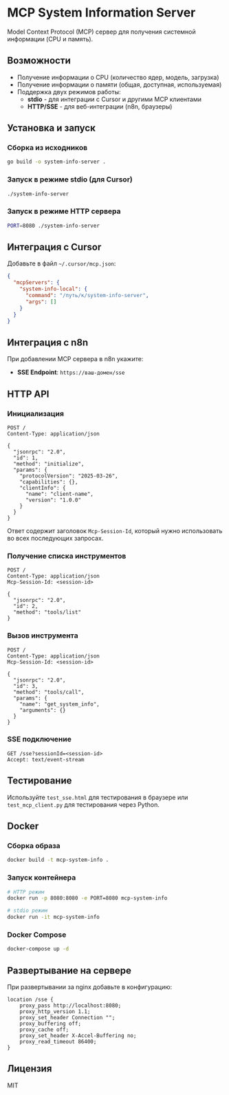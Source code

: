 # MCP System Information Server

Model Context Protocol (MCP) сервер для получения системной информации (CPU и память).

## Возможности

- Получение информации о CPU (количество ядер, модель, загрузка)
- Получение информации о памяти (общая, доступная, используемая)
- Поддержка двух режимов работы:
  - **stdio** - для интеграции с Cursor и другими MCP клиентами
  - **HTTP/SSE** - для веб-интеграции (n8n, браузеры)

## Установка и запуск

### Сборка из исходников

```bash
go build -o system-info-server .
```

### Запуск в режиме stdio (для Cursor)

```bash
./system-info-server
```

### Запуск в режиме HTTP сервера

```bash
PORT=8080 ./system-info-server
```

## Интеграция с Cursor

Добавьте в файл `~/.cursor/mcp.json`:

```json
{
  "mcpServers": {
    "system-info-local": {
      "command": "/путь/к/system-info-server",
      "args": []
    }
  }
}
```

## Интеграция с n8n

При добавлении MCP сервера в n8n укажите:

- **SSE Endpoint**: `https://ваш-домен/sse`

## HTTP API

### Инициализация

```http
POST /
Content-Type: application/json

{
  "jsonrpc": "2.0",
  "id": 1,
  "method": "initialize",
  "params": {
    "protocolVersion": "2025-03-26",
    "capabilities": {},
    "clientInfo": {
      "name": "client-name",
      "version": "1.0.0"
    }
  }
}
```

Ответ содержит заголовок `Mcp-Session-Id`, который нужно использовать во всех последующих запросах.

### Получение списка инструментов

```http
POST /
Content-Type: application/json
Mcp-Session-Id: <session-id>

{
  "jsonrpc": "2.0",
  "id": 2,
  "method": "tools/list"
}
```

### Вызов инструмента

```http
POST /
Content-Type: application/json
Mcp-Session-Id: <session-id>

{
  "jsonrpc": "2.0",
  "id": 3,
  "method": "tools/call",
  "params": {
    "name": "get_system_info",
    "arguments": {}
  }
}
```

### SSE подключение

```http
GET /sse?sessionId=<session-id>
Accept: text/event-stream
```

## Тестирование

Используйте `test_sse.html` для тестирования в браузере или `test_mcp_client.py` для тестирования через Python.

## Docker

### Сборка образа

```bash
docker build -t mcp-system-info .
```

### Запуск контейнера

```bash
# HTTP режим
docker run -p 8080:8080 -e PORT=8080 mcp-system-info

# stdio режим
docker run -it mcp-system-info
```

### Docker Compose

```bash
docker-compose up -d
```

## Развертывание на сервере

При развертывании за nginx добавьте в конфигурацию:

```nginx
location /sse {
    proxy_pass http://localhost:8080;
    proxy_http_version 1.1;
    proxy_set_header Connection "";
    proxy_buffering off;
    proxy_cache off;
    proxy_set_header X-Accel-Buffering no;
    proxy_read_timeout 86400;
}
```

## Лицензия

MIT

